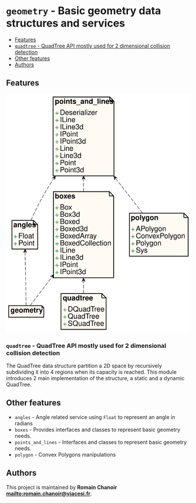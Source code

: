 # `geometry` - Basic geometry data structures and services

* [Features](#Features)
* [`quadtree` - QuadTree API mostly used for 2 dimensional collision detection](#`quadtree`---QuadTree-API-mostly-used-for-2-dimensional-collision-detection)
* [Other features](#Other-features)
* [Authors](#Authors)

## Features

![Diagram for `geometry`](uml-geometry.svg)

### `quadtree` - QuadTree API mostly used for 2 dimensional collision detection

The QuadTree data structure partition a 2D space by recursively
subdividing it into 4 regions when its capacity is reached.
This module introduces 2 main implementation of the structure,
a static and a dynamic QuadTree.

## Other features

* `angles` - Angle related service using `Float` to represent an angle in radians
* `boxes` - Provides interfaces and classes to represent basic geometry needs.
* `points_and_lines` - Interfaces and classes to represent basic geometry needs.
* `polygon` - Convex Polygons manipulations

## Authors

This project is maintained by **Romain Chanoir <mailto:romain.chanoir@viacesi.fr>**.
